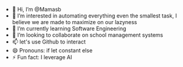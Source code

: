 - 👋 Hi, I’m @Mamasb
- 👀 I’m interested in automating everything even the smallest task, I believe we are made to maximize on our lazyness
- 🌱 I’m currently learning Software Engineering 
- 💞️ I’m looking to collaborate on school management systems
- 📫 let's use Github to interact
- 😄 Pronouns: if let constant else
- ⚡ Fun fact: I leverage AI

<!---
Mamasb/Mamasb is a ✨ special ✨ repository because its `README.md` (this file) appears on your GitHub profile.
You can click the Preview link to take a look at your changes.
--->
